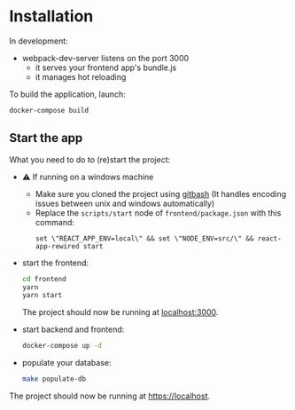 # Installation

In development:
- webpack-dev-server listens on the port 3000
  - it serves your frontend app's bundle.js
  - it manages hot reloading


To build the application, launch:
```bash
docker-compose build
```

## Start the app

What you need to do to (re)start the project:

- :warning: If running on a windows machine
  - Make sure you cloned the project using [gitbash](https://gitforwindows.org/) (It handles encoding issues between unix and windows automatically)
  - Replace the `scripts/start` node of `frontend/package.json` with this command:
    ```
    set \"REACT_APP_ENV=local\" && set \"NODE_ENV=src/\" && react-app-rewired start
    ```

- start the frontend:
  ```bash
  cd frontend
  yarn
  yarn start
  ```

  The project should now be running at [localhost:3000](http://localhost:3000).

- start backend and frontend:
  ```bash
  docker-compose up -d
  ```
- populate your database:
  ```bash
  make populate-db
  ```

The project should now be running at [https://localhost](https://localhost).
